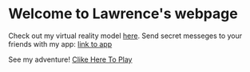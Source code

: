 # Welcome to Lawrence's webpage

Check out my virtual reality model [here](https://unleashed-jeweled-epoxy.glitch.me/).
Send secret messeges to your friends with my app: [link to app](https://twilight-tranquil-macrame.glitch.me/)

See my adventure! [Clike Here To Play](https://temporal-clover-enquiry.glitch.me/)
